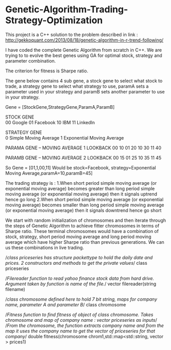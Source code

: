 # Genetic-Algorithm-Trading-Strategy-Optimization
This project is a C++ solution to the problem described in link :
http://gekkoquant.com/2013/08/18/genetic-algorithm-in-r-trend-following/

I have coded the complete Genetic Algorithm from scratch in C++. We are trying to to evolve the best genes using GA for optimal stock, strategy and parameter combination.

The criterion for fitness is Sharpe ratio.

The gene below contains 4 sub gene, a stock gene to select what stock to trade, a strategy gene to select what strategy to use, paramA sets a parameter used in your strategy and paramB sets another parameter to use in your strategy.

Gene = [StockGene,StrategyGene,ParamA,ParamB]

STOCK GENE	
00	Google
01	Facebook
10	IBM
11	LinkedIn

STRATEGY GENE	
0	Simple Moving Average
1	Exponential Moving Average

PARAMA GENE – MOVING AVERAGE 1 LOOKBACK	
00	10
01	20
10	30
11	40

PARAMB GENE – MOVING AVERAGE 2 LOOKBACK	
00	15
01	25
10	35
11	45

So Gene = [01,1,00,11]
Would be stock=Facebook, strategy=Exponential Moving Average,paramA=10,paramB=45]

The trading strategy is : 
1.When short period simple moving average (or exponential moving average) becomes greater than long period simple moving average (or exponential moving average) then it signals uptrend hence go long
2.When short period simple moving average (or exponential moving average) becomes smaller than long period simple moving average (or exponential moving average) then it signals downtrend hence go short

We start with random initialization of chromosomes and then iterate through the steps of Genetic Algorithm to achieve fitter chromosomes in terms of Sharpe ratio. These terminal chromosomes would have a combination of stock, strategy, short period moving average and long period moving average which have higher Sharpe ratio than previous generations. We can us these combinations in live trading.

/*class priceseries has structure packettype to hold the daily date and prices. 2 constructors and methods to get the private values*/
class priceseries

/*Filereader function to read yahoo finance stock data from hard drive. Argument taken by function is name of the file.*/
vector <priceseries> filereader(string filename)

/*class chromosome defined here to hold 7 bit string, maps for company name, parameter A and parameter B*/
class chromosome

/*Fitness function to find fitness of object of class chromosome. Takes chromosome and map of company name : vector priceseries as inputs*/
/*From the chromosome, the function extracts company name and from the map it uses the company name to get the vector of priceseries for that company*/
double fitness(chromosome chrom1,std::map<std::string, vector <priceseries>> prices1)

